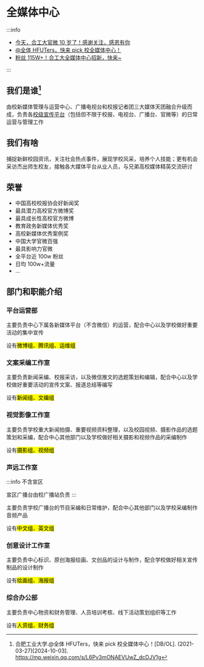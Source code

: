 # 全媒体中心

:::info

- [今天，合工大官微 10 岁了！感谢关注，感恩有你](http://mp.weixin.qq.com/s?__biz=MzA3OTQ2MzQzMg==&mid=2651643086&idx=1&sn=fd8ac85debcdae7dbf46ade9e4ccd0c7&chksm=8525a0e95f8a1e7d69896a61d1072c19b1942c7e74701b929f8211367c6420e72e488f5518bb&mpshare=1&scene=23&srcid=1003PkJyUb09kUVd5eQ3I7hM&sharer_shareinfo=38cbbd80b8665a52c6eff47243dc6992&sharer_shareinfo_first=38cbbd80b8665a52c6eff47243dc6992#rd)
- [@全体 HFUTers，快来 pick 校全媒体中心！](http://mp.weixin.qq.com/s?__biz=MzA3OTQ2MzQzMg==&mid=2651564074&idx=1&sn=ef9e229e3857a076d39e7fbefef9930a&chksm=857f6f81966816a2816d43e71d477f66346b0c0a6ef4b071a92eaa07bf2d003954ff52e00ae2&mpshare=1&scene=23&srcid=1003EDdApfp6bftDTEMCQ2x6&sharer_shareinfo=20e9396f8cc946882ebcf9bedf58b2be&sharer_shareinfo_first=20e9396f8cc946882ebcf9bedf58b2be#rd)
- [粉丝 115W+！合工大全媒体中心招新，快来~](http://mp.weixin.qq.com/s?__biz=MzA3OTQ2MzQzMg==&mid=2651607620&idx=1&sn=2f99dca0f48037a115a90663008c17f3&chksm=85faffac1a2bb14e4160aa717e661731ce81166ec60b38da9c94bbfde6684d073ab6e4af25c8&mpshare=1&scene=23&srcid=100354BLXr6slDZjlPhKzNXg&sharer_shareinfo=f2405dd88d7b84e84b7450d9f423e3d5&sharer_shareinfo_first=f2405dd88d7b84e84b7450d9f423e3d5#rd)

:::

## 我们是谁[^1]

由校新媒体管理与运营中心、广播电视台和校报记者团三大媒体天团融合升级而成，负责各[校级宣传平台](../../contact/index.md)（包括但不限于校报、电视台、广播台、官微等）的日常运营与管理工作

## 我们有啥

捕捉新鲜校园资讯，关注社会热点事件，展现学校风采，培养个人技能；更有机会采访杰出师生校友，接触各大媒体平台从业人员，与兄弟高校媒体精英交流研讨

## 荣誉

- 中国高校校报协会好新闻奖
- 最具潜力高校官方微博奖
- 最具成长性高校官方微博
- 教育政务新媒体优秀奖
- 高校新媒体优秀案例奖
- 中国大学官微百强
- 最具影响力官微
- 全平台近 100w 粉丝
- 日均 100w+流量
- ...

## 部门和职能介绍

### 平台运营部

主要负责中心下属各新媒体平台（不含微信）的运营，配合中心以及学校做好重要活动的集中宣传

设有<mark>微博组、腾讯组、运维组</mark>

### 文案采编工作室

主要负责新闻采编、校报采访，以及微信推文的选题策划和编辑，配合中心以及学校做好重要活动的宣传文案、报道总结等编写

设有<mark>新闻组、文编组</mark>

### 视觉影像工作室

主要负责学校重大新闻拍摄、重要视频资料整理，以及校园视频、摄影作品的选题策划和采编，配合中心其他部门以及学校做好相关摄影和视频作品的采编制作

设有<mark>摄影组、视频组</mark>

### 声远工作室

:::info
不含宣区

宣区广播台由校广播站负责
:::

主要负责学校广播台的节目采编和日常维护，配合中心其他部门以及学校采编制作音频产品

设有<mark>中文组、英文组</mark>

### 创意设计工作室

主要负责中心标识、原创海报绘画、文创品的设计与制作，配合学校做好相关宣传制品的设计制作

设有<mark>绘画组、海报组</mark>

### 综合办公部

主要负责中心物资和财务管理、人员培训考核、线下活动策划组织等工作

设有<mark>人资组、财务组</mark>

[^1]:
    合肥工业大学.@全体 HFUTers，快来 pick 校全媒体中心！[DB/OL]. (2021-03-27)\[2024-10-03].
    <https://mp.weixin.qq.com/s/L6Pv3mONAEVUwZ_dcDJV1g>
